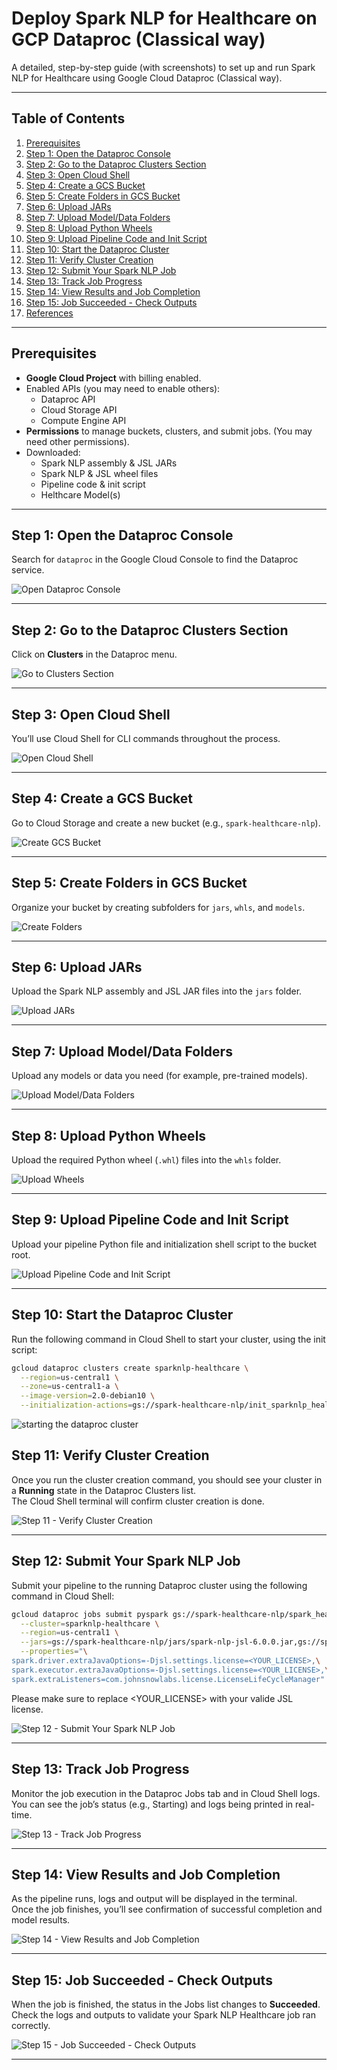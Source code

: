 # Deploy Spark NLP for Healthcare on GCP Dataproc (Classical way)

A detailed, step-by-step guide (with screenshots) to set up and run Spark NLP for Healthcare using Google Cloud Dataproc (Classical way).

---

## Table of Contents

1. [Prerequisites](#prerequisites)
2. [Step 1: Open the Dataproc Console](#step-1-open-the-dataproc-console)
3. [Step 2: Go to the Dataproc Clusters Section](#step-2-go-to-the-dataproc-clusters-section)
4. [Step 3: Open Cloud Shell](#step-3-open-cloud-shell)
5. [Step 4: Create a GCS Bucket](#step-4-create-a-gcs-bucket)
6. [Step 5: Create Folders in GCS Bucket](#step-5-create-folders-in-gcs-bucket)
7. [Step 6: Upload JARs](#step-6-upload-jars)
8. [Step 7: Upload Model/Data Folders](#step-7-upload-modeldata-folders)
9. [Step 8: Upload Python Wheels](#step-8-upload-python-wheels)
10. [Step 9: Upload Pipeline Code and Init Script](#step-9-upload-pipeline-code-and-init-script)
11. [Step 10: Start the Dataproc Cluster](#step-10-start-the-dataproc-cluster)
12. [Step 11: Verify Cluster Creation](#step-11-verify-cluster-creation)
13. [Step 12: Submit Your Spark NLP Job](#step-12-submit-your-spark-nlp-job)
14. [Step 13: Track Job Progress](#step-13-track-job-progress)
15. [Step 14: View Results and Job Completion](#step-14-view-results-and-job-completion)
16. [Step 15: Job Succeeded - Check Outputs](#step-15-job-succeeded---check-outputs)
17. [References](#references)

---

## Prerequisites

- **Google Cloud Project** with billing enabled.
- Enabled APIs (you may need to enable others):
  - Dataproc API
  - Cloud Storage API
  - Compute Engine API
- **Permissions** to manage buckets, clusters, and submit jobs. (You may need other permissions).
- Downloaded:
  - Spark NLP assembly & JSL JARs
  - Spark NLP & JSL wheel files
  - Pipeline code & init script
  - Helthcare Model(s)

---

## Step 1: Open the Dataproc Console

Search for `dataproc` in the Google Cloud Console to find the Dataproc service.

![Open Dataproc Console](step1.png)

---

## Step 2: Go to the Dataproc Clusters Section

Click on **Clusters** in the Dataproc menu.

![Go to Clusters Section](step2.png)

---

## Step 3: Open Cloud Shell

You’ll use Cloud Shell for CLI commands throughout the process.

![Open Cloud Shell](step3.png)

---

## Step 4: Create a GCS Bucket

Go to Cloud Storage and create a new bucket (e.g., `spark-healthcare-nlp`).

![Create GCS Bucket](step4.png)

---

## Step 5: Create Folders in GCS Bucket

Organize your bucket by creating subfolders for `jars`, `whls`, and `models`.

![Create Folders](step5.png)

---

## Step 6: Upload JARs

Upload the Spark NLP assembly and JSL JAR files into the `jars` folder.

![Upload JARs](step6.png)

---

## Step 7: Upload Model/Data Folders

Upload any models or data you need (for example, pre-trained models).

![Upload Model/Data Folders](step7.png)

---

## Step 8: Upload Python Wheels

Upload the required Python wheel (`.whl`) files into the `whls` folder.

![Upload Wheels](step8.png)

---

## Step 9: Upload Pipeline Code and Init Script

Upload your pipeline Python file and initialization shell script to the bucket root.

![Upload Pipeline Code and Init Script](step9.png)

---

## Step 10: Start the Dataproc Cluster

Run the following command in Cloud Shell to start your cluster, using the init script:

```bash
gcloud dataproc clusters create sparknlp-healthcare \
  --region=us-central1 \
  --zone=us-central1-a \
  --image-version=2.0-debian10 \
  --initialization-actions=gs://spark-healthcare-nlp/init_sparknlp_healthcare.sh
```

![starting the dataproc cluster](step10.png)

## Step 11: Verify Cluster Creation

Once you run the cluster creation command, you should see your cluster in a **Running** state in the Dataproc Clusters list.  
The Cloud Shell terminal will confirm cluster creation is done.

![Step 11 - Verify Cluster Creation](step11.png)

---

## Step 12: Submit Your Spark NLP Job

Submit your pipeline to the running Dataproc cluster using the following command in Cloud Shell:

```bash
gcloud dataproc jobs submit pyspark gs://spark-healthcare-nlp/spark_healthcare_nlp_classical.py \
  --cluster=sparknlp-healthcare \
  --region=us-central1 \
  --jars=gs://spark-healthcare-nlp/jars/spark-nlp-jsl-6.0.0.jar,gs://spark-healthcare-nlp/jars/spark-nlp-assembly-6.0.0.jar \
  --properties="\
spark.driver.extraJavaOptions=-Djsl.settings.license=<YOUR_LICENSE>,\
spark.executor.extraJavaOptions=-Djsl.settings.license=<YOUR_LICENSE>,\
spark.extraListeners=com.johnsnowlabs.license.LicenseLifeCycleManager"
```
Please make sure to replace <YOUR_LICENSE> with your valide JSL license.

![Step 12 - Submit Your Spark NLP Job](step12.png)

---

## Step 13: Track Job Progress

Monitor the job execution in the Dataproc Jobs tab and in Cloud Shell logs.  
You can see the job’s status (e.g., Starting) and logs being printed in real-time.

![Step 13 - Track Job Progress](step13.png)

---

## Step 14: View Results and Job Completion

As the pipeline runs, logs and output will be displayed in the terminal.  
Once the job finishes, you’ll see confirmation of successful completion and model results.

![Step 14 - View Results and Job Completion](step14.png)

---

## Step 15: Job Succeeded - Check Outputs

When the job is finished, the status in the Jobs list changes to **Succeeded**.  
Check the logs and outputs to validate your Spark NLP Healthcare job ran correctly.

![Step 15 - Job Succeeded - Check Outputs](step15.png)

---


